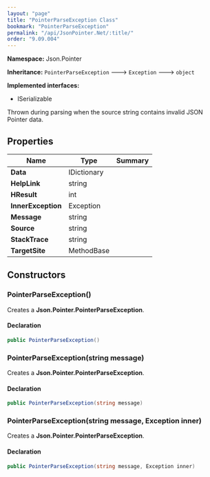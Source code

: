 ```yaml
---
layout: "page"
title: "PointerParseException Class"
bookmark: "PointerParseException"
permalink: "/api/JsonPointer.Net/:title/"
order: "9.09.004"
---
```

**Namespace:** Json.Pointer

**Inheritance:**
`PointerParseException`
 🡒 
`Exception`
 🡒 
`object`

**Implemented interfaces:**

- ISerializable

Thrown during parsing when the source string contains invalid JSON Pointer data.

## Properties

| Name | Type | Summary |
|---|---|---|
| **Data** | IDictionary |  |
| **HelpLink** | string |  |
| **HResult** | int |  |
| **InnerException** | Exception |  |
| **Message** | string |  |
| **Source** | string |  |
| **StackTrace** | string |  |
| **TargetSite** | MethodBase |  |

## Constructors

### PointerParseException()

Creates a **Json.Pointer.PointerParseException**.

#### Declaration

```c#
public PointerParseException()
```


### PointerParseException(string message)

Creates a **Json.Pointer.PointerParseException**.

#### Declaration

```c#
public PointerParseException(string message)
```


### PointerParseException(string message, Exception inner)

Creates a **Json.Pointer.PointerParseException**.

#### Declaration

```c#
public PointerParseException(string message, Exception inner)
```


